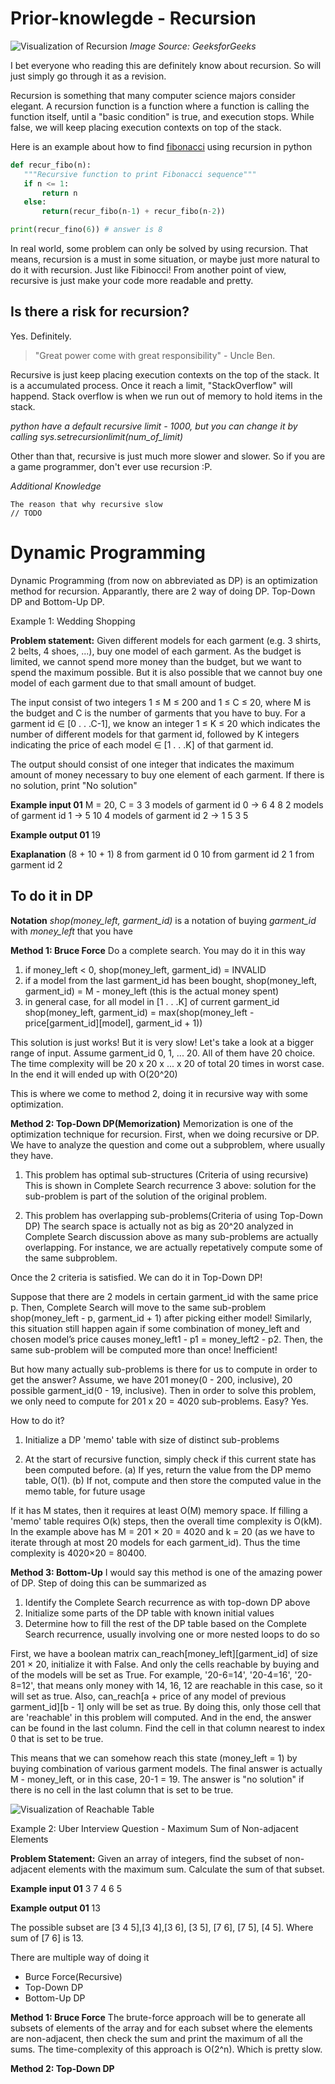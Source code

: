 # Prior-knowlegde - Recursion

![Visualization of Recursion][recursion_image]
*Image Source: GeeksforGeeks*

I bet everyone who reading this are definitely know about recursion. So will just simply go through it as a revision.

Recursion is something that many computer science majors consider elegant.  A recursion function is a function where a function is calling the function itself, until a "basic condition" is true, and execution stops. While false, we will keep placing execution contexts on top of the stack.

Here is an example about how to find [fibonacci](https://en.wikipedia.org/wiki/Fibonacci_number) using recursion in python
```python
def recur_fibo(n):
   """Recursive function to print Fibonacci sequence"""
   if n <= 1:
       return n
   else:
       return(recur_fibo(n-1) + recur_fibo(n-2))

print(recur_fino(6)) # answer is 8
```

In real world, some problem can only be solved by using recursion. That means, recursion is a must in some situation, or maybe just more natural to do it with recursion. Just like Fibinocci! From another point of view, recursive is just make your code more readable and pretty. 

## Is there a risk for recursion?
Yes. Definitely.

> "Great power come with great responsibility" - Uncle Ben.

Recursive is just keep placing execution contexts on the top of the stack. It is a accumulated process. Once it reach a limit, "StackOverflow" will happend. Stack overflow is when we run out of memory to hold items in the stack. 

*python have a default recursive limit - 1000, but you can change it by calling sys.setrecursionlimit(num_of_limit)*

Other than that, recursive is just much more slower and slower. So if you are a game programmer, don't ever use recursion :P.


*Additional Knowledge*
```
The reason that why recursive slow
// TODO
```

# Dynamic Programming
Dynamic Programming (from now on abbreviated as DP) is an optimization method for recursion. Apparantly, there are 2 way of doing DP. Top-Down DP and Bottom-Up DP.

Example 1: Wedding Shopping

**Problem statement:**
Given different models for each garment (e.g. 3 shirts, 2 belts, 4 shoes, ...), buy one model of each garment. As the budget is limited, we cannot spend more money than the budget, but we want to spend the maximum possible. But it is also possible that we cannot buy one model of each garment due to that small amount of budget. 

The input consist of two integers 1 ≤ M ≤ 200 and 1 ≤ C ≤ 20, where M is the budget and C is the number of garments that you have to buy. For a garment id ∈ [0 . . .C-1], we know an integer 1 ≤ K ≤ 20 which indicates the number of different models for that garment id, followed by K integers indicating the price of each model ∈ [1 . . .K] of that garment id. 

The output should consist of one integer that indicates the maximum amount of money necessary to buy one element of each garment. If there is no solution, print "No solution"

**Example input 01**
M = 20, C = 3
3 models of garment id 0 → 6 4 8
2 models of garment id 1 → 5 10
4 models of garment id 2 → 1 5 3 5

**Example output 01**
19

**Exaplanation**
(8 + 10 + 1)
8 from garment id 0
10 from garment id 2
1 from garment id 2

## To do it in DP
**Notation**
*shop(money_left, garment_id)* is a notation of buying *garment_id* with *money_left* that you have

**Method 1: Bruce Force**
Do a complete search. You may do it in this way
1. if money_left < 0, 
   shop(money_left, garment_id) = INVALID
2. if a model from the last garment_id has been bought, 
   shop(money_left, garment_id) = M - money_left (this is the actual money spent)
3. in general case, for all model in [1 . . .K] of current garment_id 
   shop(money_left, garment_id) = max(shop(money_left - price[garment_id][model], garment_id + 1))

This solution is just works! But it is very slow! 
Let's take a look at a bigger range of input.
Assume garment_id 0, 1, ... 20. All of them have 20 choice. 
The time complexity will be 20 x 20 x ... x 20 of total 20 times in worst case. In the end it will ended up with O(20^20)

This is where we come to method 2, doing it in recursive way with some optimization.

**Method 2: Top-Down DP(Memorization)**
Memorization is one of the optimization technique for recursion. First, when we doing recursive or DP. We have to analyze the question and come out a subproblem, where usually they have. 

1. This problem has optimal sub-structures (Criteria of using recursive)
This is shown in Complete Search recurrence 3 above: solution for the sub-problem is part of the solution of the original problem.

2. This problem has overlapping sub-problems(Criteria of using Top-Down DP)
The search space is actually not as big as 20^20 analyzed in Complete Search discussion above as many sub-problems are actually overlapping. For instance, we are actually repetatively compute some of the same subproblem. 

Once the 2 criteria is satisfied. We can do it in Top-Down DP!

Suppose that there are 2 models in certain garment_id with the same price p. Then, Complete Search will move to the same sub-problem shop(money_left - p, garment_id + 1) after picking either model! Similarly, this situation still happen again if some combination of money_left and chosen model’s price causes money_left1 - p1
= money_left2 - p2. Then, the same sub-problem will be computed more than once! Inefficient!

But how many actually sub-problems is there for us to compute in order to get the answer? Assume, we have 201 money(0 - 200, inclusive), 20 possible garment_id(0 - 19, inclusive). Then in order to solve this problem, we only need to compute for 201 x 20 = 4020 sub-problems. Easy? Yes.

How to do it?
1. Initialize a DP 'memo' table with size of distinct sub-problems

2. At the start of recursive function, simply check if this current state has been computed before.
(a) If yes, return the value from the DP memo table, O(1).
(b) If not, compute and then store the computed value in the memo table, for future usage

If it has M states, then it requires at least O(M) memory space. If filling a 'memo' table requires O(k) steps, then the overall time complexity is O(kM). In the example above has M = 201 × 20 = 4020 and k = 20 (as we have to iterate through at most 20 models for each garment_id). Thus the time complexity is 4020×20 = 80400.

**Method 3: Bottom-Up**
I would say this method is one of the amazing power of DP. Step of doing this can be summarized as 
1. Identify the Complete Search recurrence as with top-down DP above
2. Initialize some parts of the DP table with known initial values
3. Determine how to fill the rest of the DP table based on the Complete Search recurrence, usually involving one or more nested loops to do so

First, we have a boolean matrix can_reach[money_left][garment_id] of size 201 × 20, initialize it with False. And only the cells reachable by buying and of the models will be set as True. For example, '20-6=14', '20-4=16', '20-8=12', that means only money with 14, 16, 12 are reachable in this case, so it will set as true. Also, can_reach[a + price of any model of previous garment_id][b - 1] only will be set as true. By doing this, only those cell that are 'reachable' in this problem will computed. And in the end, the answer can be found in the last column. Find the cell in that column nearest to index 0 that is set to be true.

This means that we can somehow reach this state (money_left = 1) by buying combination of various garment models. The final answer is actually M - money_left, or in this case, 20-1 = 19. The answer is "no solution" if there is no cell in the last column that is set to be true.


![Visualization of Reachable Table][example_1_table]


Example 2: Uber Interview Question - Maximum Sum of Non-adjacent Elements

**Problem Statement:**
Given an array of integers, find the subset of non-adjacent elements with the maximum sum. Calculate the sum of that subset.

**Example input 01**
3 7 4 6 5

**Example output 01**
13

The possible subset are [3 4 5],[3 4],[3 6], [3 5], [7 6], [7 5], [4 5]. Where sum of [7 6] is 13.

There are multiple way of doing it
- Burce Force(Recursive)
- Top-Down DP
- Bottom-Up DP

**Method 1: Bruce Force**
The brute-force approach will be to generate all subsets of elements of the array and for each subset where the elements are non-adjacent, then check the sum and print the maximum of all the sums. The time-complexity of this approach is O(2^n). Which is pretty slow.

**Method 2: Top-Down DP**


[recursion_image]: (http://www.hitoo.co/assets/images/post/example_1_table.png) "Visualizing Recursion"
[example_1_table]: http://www.hitoo.co/assets/images/post/Recursive-Functions-in-c.png "Visualization of Reachable Table"
